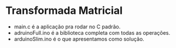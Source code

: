# Transformada Matricial
<ul>
<li>
main.c é a aplicação pra rodar no C padrão.
</li>
<li>
    adruinoFull.ino é a biblioteca completa com todas as operações.
</li>
<li>
    arduinoSlim.ino é o que apresentamos como solução. 
</li>

</ul>